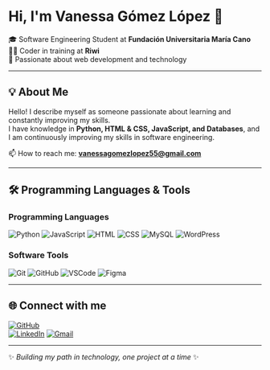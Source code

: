 # Hi, I'm Vanessa Gómez López 👋  

🎓 Software Engineering Student at **Fundación Universitaria María Cano**  
👩‍💻 Coder in training at **Riwi**  
🌟 Passionate about web development and technology  

---

## 💡 About Me  
Hello! I describe myself as someone passionate about learning and constantly improving my skills.  
I have knowledge in **Python, HTML & CSS, JavaScript, and Databases**, and I am continuously improving my skills in software engineering.  

📫 How to reach me: **[vanessagomezlopez55@gmail.com](mailto:vanessagomezlopez55@gmail.com)**  

---

## 🛠️ Programming Languages & Tools  

### Programming Languages  
<p align="left">
  <img src="https://img.icons8.com/color/48/python.png" alt="Python"/>
  <img src="https://img.icons8.com/color/48/javascript.png" alt="JavaScript"/>
  <img src="https://img.icons8.com/color/48/html-5.png" alt="HTML"/>
  <img src="https://img.icons8.com/color/48/css3.png" alt="CSS"/>
  <img src="https://img.icons8.com/color/48/mysql.png" alt="MySQL"/>
  <img src="https://img.icons8.com/color/48/wordpress.png" alt="WordPress"/>
</p>  

### Software Tools  
<p align="left">
  <img src="https://img.icons8.com/color/48/git.png" alt="Git"/>
  <img src="https://img.icons8.com/color/48/github.png" alt="GitHub"/>
  <img src="https://img.icons8.com/color/48/visual-studio-code-2019.png" alt="VSCode"/>
  <img src="https://img.icons8.com/color/48/figma.png" alt="Figma"/>
</p>  

---

## 🌐 Connect with me  
[![GitHub](https://img.shields.io/badge/GitHub-181717?style=for-the-badge&logo=github&logoColor=white)](https://github.com/Vanessa55-rgb)  
[![LinkedIn](https://img.shields.io/badge/LinkedIn-0A66C2?style=for-the-badge&logo=linkedin&logoColor=white)](https://www.linkedin.com/in/vanessa-gomez-lopez-a7b804360utm_source=share&utm_campaign=share_via&utm_content=profile&utm_medium=ios_app)
[![Gmail](https://img.shields.io/badge/Gmail-D14836?style=for-the-badge&logo=gmail&logoColor=white)](mailto:vanessagomezlopez55@gmail.com)  

---

✨ *Building my path in technology, one project at a time* ✨

